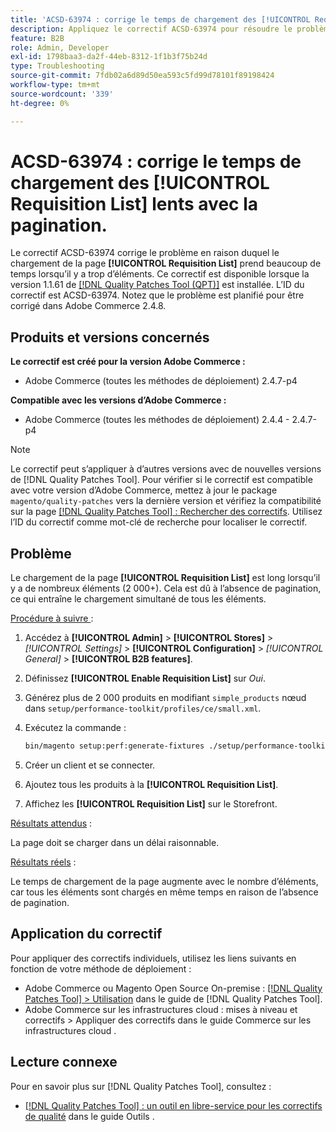 ```yaml
---
title: 'ACSD-63974 : corrige le temps de chargement des [!UICONTROL Requisition List] lents avec la pagination.'
description: Appliquez le correctif ACSD-63974 pour résoudre le problème où le chargement de la page [!UICONTROL Requisition List] prend beaucoup de temps lorsqu’il y a trop d’éléments.
feature: B2B
role: Admin, Developer
exl-id: 1798baa3-da2f-44eb-8312-1f1b3f75b24d
type: Troubleshooting
source-git-commit: 7fdb02a6d89d50ea593c5fd99d78101f89198424
workflow-type: tm+mt
source-wordcount: '339'
ht-degree: 0%

---
```


# ACSD-63974 : corrige le temps de chargement des [!UICONTROL Requisition List] lents avec la pagination.

Le correctif ACSD-63974 corrige le problème en raison duquel le chargement de la page **[!UICONTROL Requisition List]** prend beaucoup de temps lorsqu’il y a trop d’éléments. Ce correctif est disponible lorsque la version 1.1.61 de [[!DNL Quality Patches Tool (QPT)]](/help/tools/quality-patches-tool/quality-patches-tool-to-self-serve-quality-patches.md) est installée. L’ID du correctif est ACSD-63974. Notez que le problème est planifié pour être corrigé dans Adobe Commerce 2.4.8.

## Produits et versions concernés

**Le correctif est créé pour la version Adobe Commerce :**

* Adobe Commerce (toutes les méthodes de déploiement) 2.4.7-p4

**Compatible avec les versions d’Adobe Commerce :**

* Adobe Commerce (toutes les méthodes de déploiement) 2.4.4 - 2.4.7-p4

>[!NOTE]
>
>Le correctif peut s’appliquer à d’autres versions avec de nouvelles versions de [!DNL Quality Patches Tool]. Pour vérifier si le correctif est compatible avec votre version d’Adobe Commerce, mettez à jour le package `magento/quality-patches` vers la dernière version et vérifiez la compatibilité sur la page [[!DNL Quality Patches Tool] : Rechercher des correctifs](https://experienceleague.adobe.com/tools/commerce-quality-patches/index.html?lang=fr). Utilisez l’ID du correctif comme mot-clé de recherche pour localiser le correctif.

## Problème

Le chargement de la page **[!UICONTROL Requisition List]** est long lorsqu’il y a de nombreux éléments (2 000+). Cela est dû à l’absence de pagination, ce qui entraîne le chargement simultané de tous les éléments.

<u>Procédure à suivre </u> :

1. Accédez à **[!UICONTROL Admin]** > **[!UICONTROL Stores]** > *[!UICONTROL Settings]* > **[!UICONTROL Configuration]** > *[!UICONTROL General]* > **[!UICONTROL B2B features]**.
1. Définissez **[!UICONTROL Enable Requisition List]** sur *Oui*.
1. Générez plus de 2 000 produits en modifiant `simple_products` nœud dans `setup/performance-toolkit/profiles/ce/small.xml`.
1. Exécutez la commande :

   ```bash
   bin/magento setup:perf:generate-fixtures ./setup/performance-toolkit/profiles/ce/small.xml
   ```

1. Créer un client et se connecter.
1. Ajoutez tous les produits à la **[!UICONTROL Requisition List]**.
1. Affichez les **[!UICONTROL Requisition List]** sur le Storefront.


<u>Résultats attendus</u> :

La page doit se charger dans un délai raisonnable.


<u>Résultats réels</u> :

Le temps de chargement de la page augmente avec le nombre d’éléments, car tous les éléments sont chargés en même temps en raison de l’absence de pagination.

## Application du correctif

Pour appliquer des correctifs individuels, utilisez les liens suivants en fonction de votre méthode de déploiement :

* Adobe Commerce ou Magento Open Source On-premise : [[!DNL Quality Patches Tool] > Utilisation](/help/tools/quality-patches-tool/usage.md) dans le guide de [!DNL Quality Patches Tool].
* Adobe Commerce sur les infrastructures cloud : mises à niveau et correctifs > Appliquer des correctifs dans le guide Commerce sur les infrastructures cloud .

## Lecture connexe

Pour en savoir plus sur [!DNL Quality Patches Tool], consultez :

* [[!DNL Quality Patches Tool] : un outil en libre-service pour les correctifs de qualité](/help/tools/quality-patches-tool/quality-patches-tool-to-self-serve-quality-patches.md) dans le guide Outils .
